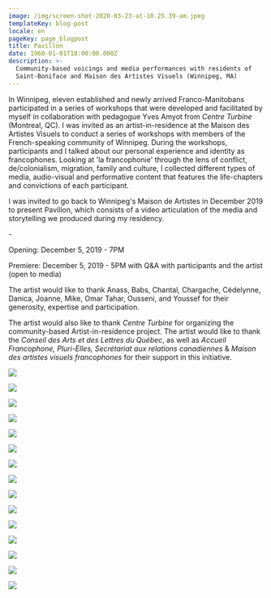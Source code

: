 ```yaml
---
image: /img/screen-shot-2020-03-23-at-10.25.39-am.jpeg
templateKey: blog-post
locale: en
pageKey: page_blogpost
title: Pavillon
date: 1960-01-01T18:00:00.000Z
description: >-
  Community-based voicings and media performances with residents of
  Saint-Boniface and Maison des Artistes Visuels (Winnipeg, MA)
---
```

In Winnipeg, eleven established and newly arrived Franco-Manitobans participated in a series of workshops that were developed and facilitated by myself in collaboration with pedagogue Yves Amyot from _Centre Turbine_ (Montreal, QC). I was invited as an artist-in-residence at the Maison des Artistes Visuels to conduct a series of workshops with members of the French-speaking community of Winnipeg. During the workshops, participants and I talked about our personal experience and identity as francophones. Looking at 'la francophonie' through the lens of conflict, de/colonialism, migration, family and culture, I collected different types of media, audio-visual and performative content that features the life-chapters and convictions of each participant. 

I was invited to go back to Winnipeg's Maison de Artistes in December 2019 to present Pavillon, which consists of a video articulation of the media and storytelling we produced during my residency.

\-

Opening: December 5, 2019 - 7PM

Premiere: December 5, 2019 - 5PM with Q&A with participants and the artist (open to media)

The artist would like to thank Anass, Babs, Chantal, Chargache, Cédelynne, Danica, Joanne, Mike, Omar Tahar, Ousseni, and Youssef for their generosity, expertise and participation.

The artist would also like to thank _Centre Turbine_ for organizing the community-based Artist-in-residence project. The artist would like to thank the _Conseil des Arts et des Lettres du Québec_, as well as _Accueil Francophone, Pluri-Elles, Secrétariat aux relations canadiennes_ & _Maison des artistes visuels francophones_ for their support in this initiative. 

![](/img/69086431_2811791285500940_1620093601428013056_o.jpg)

![](/img/screen-shot-2019-09-22-at-10.32.28-am.png)

![](/img/screen-shot-2019-09-22-at-10.30.28-am.png)

![](/img/screen-shot-2019-09-22-at-10.34.44-am.png)

![](/img/pavillon_01.png)

![](/img/screen-shot-2020-03-23-at-10.29.30-am.jpeg)

![](/img/screen-shot-2020-03-23-at-10.27.02-am.jpeg)

![](/img/screen-shot-2020-03-23-at-10.29.59-am.jpeg)

![](/img/screen-shot-2020-03-23-at-10.42.55-am.jpeg)

![](/img/screen-shot-2020-03-23-at-10.45.53-am.jpeg)

![](/img/p1190041.jpg)

![](/img/screen-shot-2019-08-28-at-1.53.28-pm.png)

![](/img/pavillon-gallery.jpg)

![](/img/pavillon_close.jpg)

![](/img/pavillon.jpg)
